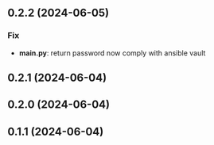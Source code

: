 ## 0.2.2 (2024-06-05)

### Fix

- **main.py**: return password now comply with ansible vault

## 0.2.1 (2024-06-04)

## 0.2.0 (2024-06-04)

## 0.1.1 (2024-06-04)
